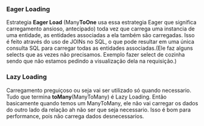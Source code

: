 ### Eager Loading
Estrategia **Eager Load** (Many**ToOne** usa essa estrategia Eager que 
significa carregamento ansioso, antecipado) toda vez que carrega
uma instancia de uma entidade, as entidades associadas a ela também
são carregadas. Isso é feito através do uso de JOINs no SQL, o que
pode resultar em uma única consulta SQL para carregar todas as entidades
associadas.(Ele faz alguns selects que as vezes não precisamos. 
Exemplo fazer select de cozinha sendo que não estamos pedindo a 
visualização dela na requisição.)

### Lazy Loading
Carregamento preguiçoso ou seja vai ser utilizado só quando necessario.
Tudo que termina **toMany**(ManyToMany) é Lazy Loading. Então basicamente quando temos
um ManyToMany, ele não vai carregar os dados do outro lado da relação ah não ser que seja
necessario. Isso é bom para performance, pois não carrega dados desnecessarios.